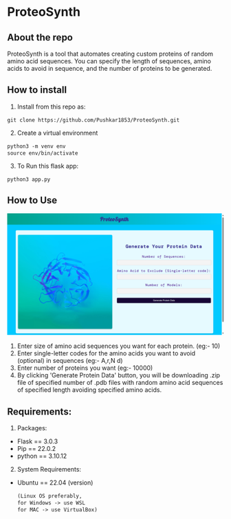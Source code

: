 # ProteoSynth

## About the repo
ProteoSynth is a tool that automates creating custom proteins of random amino acid sequences. 
You can specify the length of sequences, amino acids to avoid in sequence, and the number of proteins to be generated.


## How to install

1.  Install from this repo as:

```
git clone https://github.com/Pushkar1853/ProteoSynth.git 
```

2.  Create a virtual environment  

```
python3 -m venv env 
source env/bin/activate
```

3.  To Run this flask app:

```
python3 app.py
```
## How to Use

![Website-image](./image-website.png)

1) Enter size of amino acid sequences you want for each protein. (eg:- 10)
2) Enter single-letter codes for the amino acids you want to avoid (optional) in sequences (eg:- A,r,N d)
3) Enter number of proteins you want (eg:- 10000)
4) By clicking 'Generate Protein Data' button, you will be downloading .zip file of specified number of .pdb files with random amino acid sequences of specified length avoiding specified amino acids.


## Requirements:

1.  Packages:
* Flask == 3.0.3
* Pip == 22.0.2
* python == 3.10.12

2.  System Requirements:
* Ubuntu == 22.04 (version)
  
  ```
  (Linux OS preferably,  
  for Windows -> use WSL
  for MAC -> use VirtualBox)
  ```


